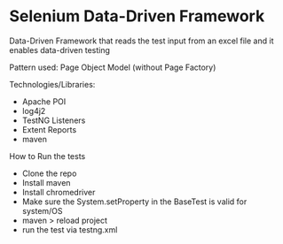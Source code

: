 # Selenium Data-Driven Framework

Data-Driven Framework that reads the test input from an excel file and it enables data-driven testing

Pattern used: Page Object Model (without Page Factory)


Technologies/Libraries:
- Apache POI
- log4j2
- TestNG Listeners
- Extent Reports
- maven

How to Run the tests
- Clone the repo
- Install maven
- Install chromedriver
- Make sure the System.setProperty in the BaseTest is valid for system/OS
- maven > reload project
- run the test via testng.xml
